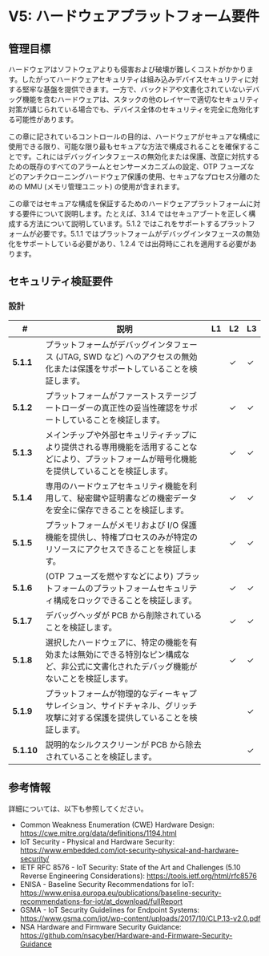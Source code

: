 # V5: ハードウェアプラットフォーム要件

## 管理目標

ハードウェアはソフトウェアよりも侵害および破壊が難しくコストがかかります。したがってハードウェアセキュリティは組み込みデバイスセキュリティに対する堅牢な基盤を提供できます。一方で、バックドアや文書化されていないデバッグ機能を含むハードウェアは、スタックの他のレイヤーで適切なセキュリティ対策が講じられている場合でも、デバイス全体のセキュリティを完全に危殆化する可能性があります。

この章に記されているコントロールの目的は、ハードウェアがセキュアな構成に使用できる限り、可能な限り最もセキュアな方法で構成されることを確保することです。これにはデバッグインタフェースの無効化または保護、改竄に対抗するための既存のすべてのアラームとセンサーメカニズムの設定、OTP フューズなどのアンチクローニングハードウェア保護の使用、セキュアなプロセス分離のための MMU (メモリ管理ユニット) の使用が含まれます。

この章ではセキュアな構成を保証するためのハードウェアプラットフォームに対する要件について説明します。たとえば、3.1.4 ではセキュアブートを正しく構成する方法について説明しています。5.1.2 ではこれをサポートするプラットフォームが必要です。5.1.1 ではプラットフォームがデバッグインタフェースの無効化をサポートしている必要があり、1.2.4 では出荷時にこれを適用する必要があります。

## セキュリティ検証要件

### 設計

| # | 説明 | L1 | L2 | L3 |
| -- | ---------------------- | - | - | - |
| **5.1.1** | プラットフォームがデバッグインタフェース (JTAG, SWD など) へのアクセスの無効化または保護をサポートしていることを検証します。 | | ✓ | ✓ |
| **5.1.2** | プラットフォームがファーストステージブートローダーの真正性の妥当性確認をサポートしていることを検証します。 | | ✓ | ✓ |
| **5.1.3** | メインチップや外部セキュリティチップにより提供される専用機能を活用することなどにより、プラットフォームが暗号化機能を提供していることを検証します。 | | ✓ | ✓ |
| **5.1.4** | 専用のハードウェアセキュリティ機能を利用して、秘密鍵や証明書などの機密データを安全に保存できることを検証します。 | | ✓ | ✓ |
| **5.1.5** | プラットフォームがメモリおよび I/O 保護機能を提供し、特権プロセスのみが特定のリソースにアクセスできることを検証します。 | | ✓ | ✓ |
| **5.1.6** | (OTP フューズを燃やすなどにより) プラットフォームのプラットフォームセキュリティ構成をロックできることを検証します。 | | ✓ | ✓ |
| **5.1.7** | デバッグヘッダが PCB から削除されていることを検証します。 | | ✓  | ✓ |
| **5.1.8** | 選択したハードウェアに、特定の機能を有効または無効にできる特別なピン構成など、非公式に文書化されたデバッグ機能がないことを検証します。 | | ✓ | ✓ |
| **5.1.9** | プラットフォームが物理的なディーキャプサレイション、サイドチャネル、グリッチ攻撃に対する保護を提供していることを検証します。 | | | ✓ |
| **5.1.10** | 説明的なシルクスクリーンが PCB から除去されていることを検証します。 | | | ✓ |

## 参考情報
詳細については、以下も参照してください。

- Common Weakness Enumeration (CWE) Hardware Design: <https://cwe.mitre.org/data/definitions/1194.html>
- IoT Security - Physical and Hardware Security: <https://www.embedded.com/iot-security-physical-and-hardware-security/>
- IETF RFC 8576 - IoT Security: State of the Art and Challenges (5.10 Reverse Engineering Considerations): <https://tools.ietf.org/html/rfc8576>
- ENISA - Baseline Security Recommendations for IoT: <https://www.enisa.europa.eu/publications/baseline-security-recommendations-for-iot/at_download/fullReport>
- GSMA - IoT Security Guidelines for Endpoint Systems: <https://www.gsma.com/iot/wp-content/uploads/2017/10/CLP.13-v2.0.pdf>
- NSA Hardware and Firmware Security Guidance: <https://github.com/nsacyber/Hardware-and-Firmware-Security-Guidance>
